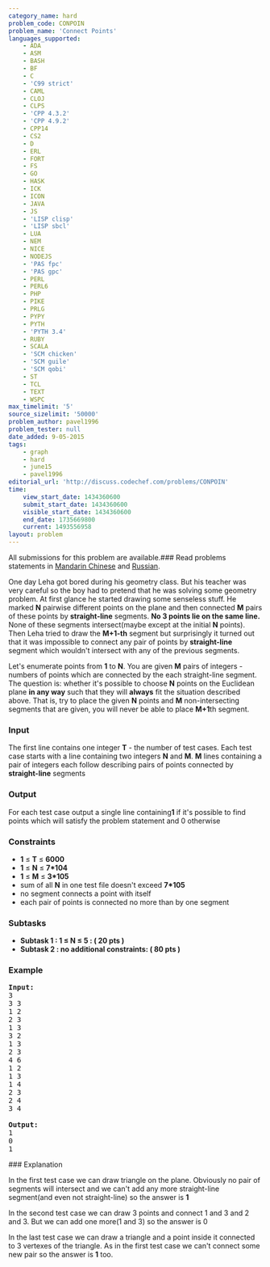 ```yaml
---
category_name: hard
problem_code: CONPOIN
problem_name: 'Connect Points'
languages_supported:
    - ADA
    - ASM
    - BASH
    - BF
    - C
    - 'C99 strict'
    - CAML
    - CLOJ
    - CLPS
    - 'CPP 4.3.2'
    - 'CPP 4.9.2'
    - CPP14
    - CS2
    - D
    - ERL
    - FORT
    - FS
    - GO
    - HASK
    - ICK
    - ICON
    - JAVA
    - JS
    - 'LISP clisp'
    - 'LISP sbcl'
    - LUA
    - NEM
    - NICE
    - NODEJS
    - 'PAS fpc'
    - 'PAS gpc'
    - PERL
    - PERL6
    - PHP
    - PIKE
    - PRLG
    - PYPY
    - PYTH
    - 'PYTH 3.4'
    - RUBY
    - SCALA
    - 'SCM chicken'
    - 'SCM guile'
    - 'SCM qobi'
    - ST
    - TCL
    - TEXT
    - WSPC
max_timelimit: '5'
source_sizelimit: '50000'
problem_author: pavel1996
problem_tester: null
date_added: 9-05-2015
tags:
    - graph
    - hard
    - june15
    - pavel1996
editorial_url: 'http://discuss.codechef.com/problems/CONPOIN'
time:
    view_start_date: 1434360600
    submit_start_date: 1434360600
    visible_start_date: 1434360600
    end_date: 1735669800
    current: 1493556958
layout: problem
---
```

All submissions for this problem are available.###  Read problems statements in [Mandarin Chinese](http://www.codechef.com/download/translated/JUNE15/mandarin/CONPOIN.pdf) and [Russian](http://www.codechef.com/download/translated/JUNE15/russian/CONPOIN.pdf).

One day Leha got bored during his geometry class. But his teacher was very careful so the boy had to pretend that he was solving some geometry problem. At first glance he started drawing some senseless stuff. He marked **N** pairwise different points on the plane and then connected **M** pairs of these points by **straight-line** segments. **No 3 points lie on the same line.** None of these segments intersect(maybe except at the initial **N** points). Then Leha tried to draw the **M+1-th** segment but surprisingly it turned out that it was impossible to connect any pair of points by **straight-line** segment which wouldn't intersect with any of the previous segments.

Let's enumerate points from **1** to **N**. You are given **M** pairs of integers - numbers of points which are connected by the each straight-line segment. The question is: whether it's possible to choose **N** points on the Euclidean plane **in any way** such that they will **always** fit the situation described above. That is, try to place the given **N** points and **M** non-intersecting segments that are given, you will never be able to place **M+1**th segment.

### Input

The first line contains one integer **T** - the number of test cases. Each test case starts with a line containing two integers **N** and **M**. **M** lines containing a pair of integers each follow describing pairs of points connected by **straight-line** segments

### Output

For each test case output a single line containing**1** if it's possible to find points which will satisfy the problem statement and 0 otherwise

### Constraints

- **1** ≤ **T** ≤ **6000**
- **1** ≤ **N** ≤ **7\*104**
- **1** ≤ **M** ≤ **3\*105**
- sum of all **N** in one test file doesn't exceed **7\*105**
- no segment connects a point with itself
- each pair of points is connected no more than by one segment

### Subtasks

- **Subtask 1 : 1 ≤ N ≤ 5 : ( 20 pts )**
- **Subtask 2 : no additional constraints: ( 80 pts )**

### Example

<pre><b>Input:</b>
3
3 3
1 2
2 3
1 3
3 2
1 3
2 3
4 6
1 2
1 3
1 4
2 3
2 4
3 4

<b>Output:</b>
1
0
1
</pre>### Explanation

 In the first test case we can draw triangle on the plane. Obviously no pair of segments will intersect and we can't add any more straight-line segment(and even not straight-line) so the answer is **1**

In the second test case we can draw 3 points and connect 1 and 3 and 2 and 3. But we can add one more(1 and 3) so the answer is 0

In the last test case we can draw a triangle and a point inside it connected to 3 vertexes of the triangle. As in the first test case we can't connect some new pair so the answer is **1** too.
